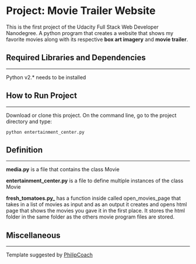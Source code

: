
# Project: Movie Trailer Website

This is the first project of the Udacity Full Stack Web Developer Nanodegree.
A python program that creates a website that shows my favorite movies along with its respective **box art imagery** and **movie trailer**.


## Required Libraries and Dependencies
-------
Python v2.* needs to be installed


## How to Run Project
-------
Download or clone this project.
On the command line, go to the project directory and type:

```python entertainment_center.py```


## Definition
-------

**media.py** is a file that contains the class Movie

**entertainment_center.py** is a file to define multiple instances of the class Movie

**fresh_tomatoes.py_** has a function inside called open_movies_page that takes in a list of movies as input and as an output it creates and opens html page that shows the movies you gave it in the first place. It stores the html folder in the same folder as the others movie program files are stored.


## Miscellaneous
-------------

Template suggested by [PhilipCoach](https://discussions.udacity.com/t/readme-files-in-project-1/23524)